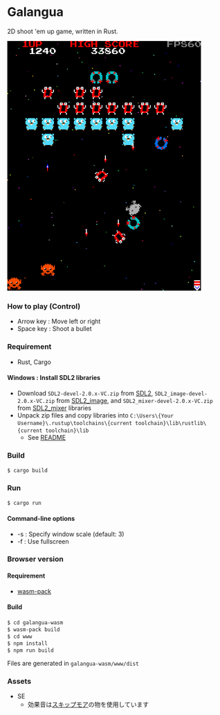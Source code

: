 Galangua
========

2D shoot 'em up game, written in Rust.

[![screenshot](doc/ss.png)](https://tyfkda.github.io/galangua/)

### How to play (Control)

  * Arrow key : Move left or right
  * Space key : Shoot a bullet


### Requirement

  * Rust, Cargo

#### Windows : Install SDL2 libraries

  * Download `SDL2-devel-2.0.x-VC.zip` from [SDL2](https://www.libsdl.org/),
    `SDL2_image-devel-2.0.x-VC.zip` from [SDL2_image](https://www.libsdl.org/projects/SDL_image/),
    and `SDL2_mixer-devel-2.0.x-VC.zip` from [SDL2_mixer](https://www.libsdl.org/projects/SDL_mixer/) libraries
  * Unpack zip files and copy libraries into `C:\Users\{Your Username}\.rustup\toolchains\{current toolchain}\lib\rustlib\{current toolchain}\lib`
    * See [README](https://github.com/Rust-SDL2/rust-sdl2#windows-msvc)

### Build

    $ cargo build

### Run

    $ cargo run

#### Command-line options

  * -s <scale> : Specify window scale (default: 3)
  * -f         : Use fullscreen


### Browser version

#### Requirement

  * [wasm-pack](https://rustwasm.github.io/wasm-pack/)

#### Build

    $ cd galangua-wasm
    $ wasm-pack build
    $ cd www
    $ npm install
    $ npm run build

Files are generated in `galangua-wasm/www/dist`


### Assets

  * SE
    * 効果音は[スキップモア](https://www.skipmore.com/)の物を使用しています
